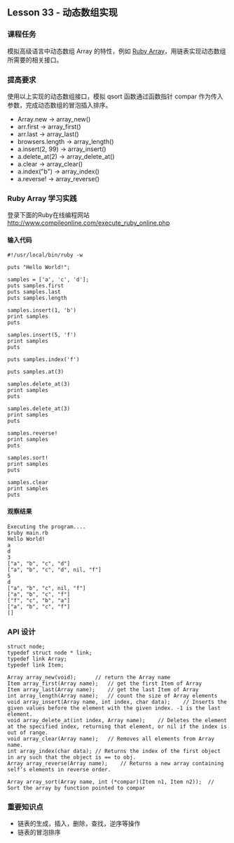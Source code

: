 
## Lesson 33 - 动态数组实现

### 课程任务
模拟高级语言中动态数组 Array 的特性，例如 [Ruby Array](http://ruby-doc.org/core-2.0/Array.html)，用链表实现动态数组所需要的相关接口。

### 提高要求
使用以上实现的动态数组接口，模拟 qsort 函数通过函数指针 compar 作为传入参数，完成动态数组的冒泡插入排序。

* Array.new -> array_new()
* arr.first -> array_first()
* arr.last -> array_last()
* browsers.length -> array_length()
* a.insert(2, 99) -> array_insert()
* a.delete_at(2)   -> array_delete_at()
* a.clear  -> array_clear()
* a.index("b") -> array_index()
* a.reverse!  -> array_reverse()

### Ruby Array 学习实践
登录下面的Ruby在线编程网站 <http://www.compileonline.com/execute_ruby_online.php>

#### 输入代码

	#!/usr/local/bin/ruby -w

	puts "Hello World!";

	samples = ['a', 'c', 'd'];
	puts samples.first 
	puts samples.last
	puts samples.length

	samples.insert(1, 'b')
	print samples
	puts

	samples.insert(5, 'f')
	print samples
	puts

	puts samples.index('f')

	puts samples.at(3)

	samples.delete_at(3)
	print samples
	puts

	samples.delete_at(3)
	print samples
	puts

	samples.reverse!
	print samples
	puts

	samples.sort!
	print samples
	puts

	samples.clear
	print samples
	puts

#### 观察结果

	Executing the program....
	$ruby main.rb
	Hello World!
	a
	d
	3
	["a", "b", "c", "d"]
	["a", "b", "c", "d", nil, "f"]
	5
	d
	["a", "b", "c", nil, "f"]
	["a", "b", "c", "f"]
	["f", "c", "b", "a"]
	["a", "b", "c", "f"]
	[]

### API 设计

	struct node;
	typedef struct node * link;
	typedef link Array;
	typedef link Item;

	Array array_new(void);		// return the Array name 
	Item array_first(Array name);	// get the first Item of Array 
	Item array_last(Array name);	// get the last Item of Array
	int array_length(Array name);	// count the size of Array elements
	void array_insert(Array name, int index, char data);	// Inserts the given values before the element with the given index. -1 is the last element.
	void array_delete_at(int index, Array name);	// Deletes the element at the specified index, returning that element, or nil if the index is out of range.
	void array_clear(Array name); 	// Removes all elements from Array name.
	int array_index(char data);	// Returns the index of the first object in ary such that the object is == to obj.
	Array array_reverse(Array name);	// Returns a new array containing self‘s elements in reverse order.	

	Array array_sort(Array name, int (*compar)(Item n1, Item n2));	// Sort the array by function pointed to compar

### 重要知识点
* 链表的生成，插入，删除，查找，逆序等操作
* 链表的冒泡排序
